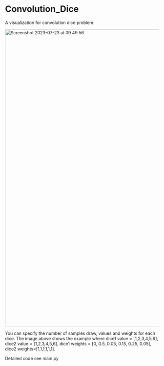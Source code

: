 # Convolution_Dice
A visualization for convolution dice problem:

<img width="971" alt="Screenshot 2023-07-23 at 09 49 56" src="https://github.com/RiptidePzh/Convolution_Dice/assets/85790664/b656f90c-446f-4bd2-9726-f8e77e37514a">

You can specify the number of samples draw, values and weights for each dice. The image above shows the example where dice1 value = [1,2,3,4,5,6], dice2 value = [1,2,3,4,5,6], dice1 weights = [0, 0.5, 0.05, 0.15, 0.25, 0.05], dice2 weights=[1,1,1,1,1,1].

Detailed code see main.py

